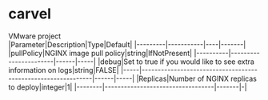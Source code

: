 # carvel
VMware project  
|Parameter|Description|Type|Default|
|---------|-----------|----|-------|
|pullPolicy|NGINX image pull policy|string|IfNotPresent|
|----------|-----------------------|------|-----|
|debug|Set to true if you would like to see extra information on logs|string|FALSE|
|-----|--------------------------------------------------------------|------|-----|
|Replicas|Number of NGINX replicas to deploy|integer|1|
|--------|----------------------------------|-------|-|
